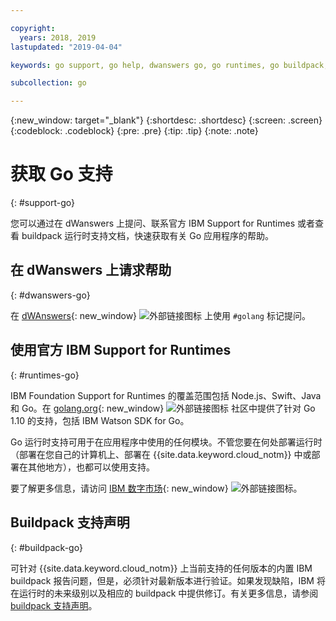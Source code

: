 ```yaml
---

copyright:
  years: 2018, 2019
lastupdated: "2019-04-04"

keywords: go support, go help, dwanswers go, go runtimes, go buildpack, ibm support go, foundation support go, runtime support

subcollection: go

---
```


{:new_window: target="_blank"}
{:shortdesc: .shortdesc}
{:screen: .screen}
{:codeblock: .codeblock}
{:pre: .pre}
{:tip: .tip}
{:note: .note}

# 获取 Go 支持
{: #support-go}

您可以通过在 dWanswers 上提问、联系官方 IBM Support for Runtimes 或者查看 buildpack 运行时支持文档，快速获取有关 Go 应用程序的帮助。

## 在 dWanswers 上请求帮助
{: #dwanswers-go}

在 [dWAnswers](https://developer.ibm.com/answers/topics/golang.html){: new_window} ![外部链接图标](../icons/launch-glyph.svg "外部链接图标") 上使用 `#golang` 标记提问。

## 使用官方 IBM Support for Runtimes
{: #runtimes-go}

IBM Foundation Support for Runtimes 的覆盖范围包括 Node.js、Swift、Java 和 Go。在 [golang.org](https://golang.org/){: new_window} ![外部链接图标](../icons/launch-glyph.svg "外部链接图标") 社区中提供了针对 Go 1.10 的支持，包括 IBM Watson SDK for Go。 

Go 运行时支持可用于在应用程序中使用的任何模块。不管您要在何处部署运行时（部署在您自己的计算机上、部署在 {{site.data.keyword.cloud_notm}} 中或部署在其他地方），也都可以使用支持。

要了解更多信息，请访问 [IBM 数字市场](https://www.ibm.com/us-en/marketplace/support-for-runtimes){: new_window} ![外部链接图标](../icons/launch-glyph.svg "外部链接图标")。

## Buildpack 支持声明
{: #buildpack-go}

可针对 {{site.data.keyword.cloud_notm}} 上当前支持的任何版本的内置 IBM buildpack 报告问题，但是，必须针对最新版本进行验证。如果发现缺陷，IBM 将在运行时的未来级别以及相应的 buildpack 中提供修订。有关更多信息，请参阅 [buildpack 支持声明](/docs/runtimes-common?topic=runtimes-common-buildpack_support_statement)。
